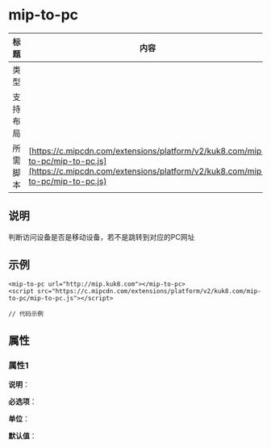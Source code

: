 # mip-to-pc

标题|内容
----|----
类型|
支持布局|
所需脚本| [https://c.mipcdn.com/extensions/platform/v2/kuk8.com/mip-to-pc/mip-to-pc.js](https://c.mipcdn.com/extensions/platform/v2/kuk8.com/mip-to-pc/mip-to-pc.js)

## 说明

判断访问设备是否是移动设备，若不是跳转到对应的PC网址

## 示例

    <mip-to-pc url="http://mip.kuk8.com"></mip-to-pc>
    <script src="https://c.mipcdn.com/extensions/platform/v2/kuk8.com/mip-to-pc/mip-to-pc.js"></script>

```
// 代码示例
```

## 属性

### 属性1

**说明**：

**必选项**：

**单位**：

**默认值**：